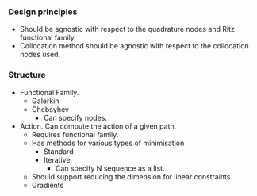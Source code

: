 ### Design principles

- Should be agnostic with respect to the quadrature nodes and Ritz functional family.
- Collocation method should be agnostic with respect to the collocation nodes used.

### Structure

- Functional Family.
  - Galerkin
  - Chebsyhev
    - Can specify nodes.
- Action. Can compute the action of a given path.
  - Requires functional family.
  - Has methods for various types of minimisation
    - Standard
    - Iterative.
      - Can specify N sequence as a list.
  - Should support reducing the dimension for linear constraints.
  - Gradients
